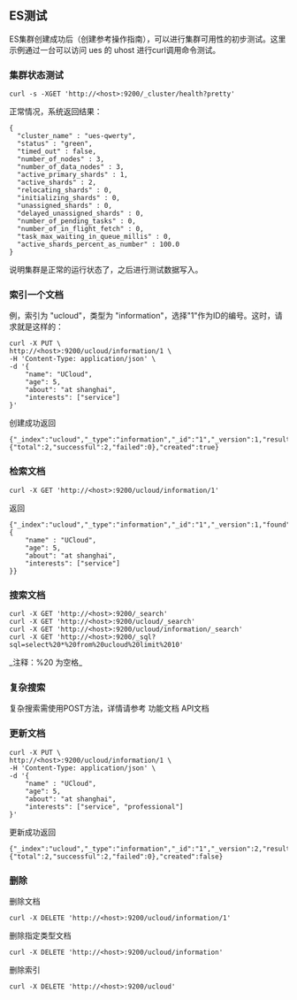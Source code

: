 

## ES测试

ES集群创建成功后（创建参考操作指南），可以进行集群可用性的初步测试。这里示例通过一台可以访问 ues 的 uhost
进行curl调用命令测试。

### 集群状态测试

```
curl -s -XGET 'http://<host>:9200/_cluster/health?pretty'
```

正常情况，系统返回结果：

``` curl
{
  "cluster_name" : "ues-qwerty",
  "status" : "green",
  "timed_out" : false,
  "number_of_nodes" : 3,
  "number_of_data_nodes" : 3,
  "active_primary_shards" : 1,
  "active_shards" : 2,
  "relocating_shards" : 0,
  "initializing_shards" : 0,
  "unassigned_shards" : 0,
  "delayed_unassigned_shards" : 0,
  "number_of_pending_tasks" : 0,
  "number_of_in_flight_fetch" : 0,
  "task_max_waiting_in_queue_millis" : 0,
  "active_shards_percent_as_number" : 100.0
}
```

说明集群是正常的运行状态了，之后进行测试数据写入。

### 索引一个文档

例，索引为 "ucloud"，类型为 "information"，选择"1"作为ID的编号。这时，请求就是这样的：

```
curl -X PUT \
http://<host>:9200/ucloud/information/1 \
-H 'Content-Type: application/json' \
-d '{
    "name": "UCloud",
    "age": 5,
    "about": "at shanghai",
    "interests": ["service"]
}'
```

创建成功返回

``` curl
{"_index":"ucloud","_type":"information","_id":"1","_version":1,"result":"created","_shards":{"total":2,"successful":2,"failed":0},"created":true}
```

### 检索文档

```
curl -X GET 'http://<host>:9200/ucloud/information/1'
```

返回

``` curl
{"_index":"ucloud","_type":"information","_id":"1","_version":1,"found":true,"_source":{
    "name" : "UCloud",
    "age": 5,
    "about": "at shanghai",
    "interests": ["service"]
}}
```

### 搜索文档

```
curl -X GET 'http://<host>:9200/_search'
curl -X GET 'http://<host>:9200/ucloud/_search'
curl -X GET 'http://<host>:9200/ucloud/information/_search'
curl -X GET 'http://<host>:9200/_sql?sql=select%20*%20from%20ucloud%20limit%2010'
```

\_注释：%20 为空格\_

### 复杂搜索

复杂搜索需使用POST方法，详情请参考 功能文档 API文档

### 更新文档

```
curl -X PUT \
http://<host>:9200/ucloud/information/1 \
-H 'Content-Type: application/json' \
-d '{
    "name" : "UCloud",
    "age": 5,
    "about": "at shanghai",
    "interests": ["service", "professional"]
}'
```

更新成功返回

``` curl
{"_index":"ucloud","_type":"information","_id":"1","_version":2,"result":"updated","_shards":{"total":2,"successful":2,"failed":0},"created":false}
```

### 删除

删除文档

```
curl -X DELETE 'http://<host>:9200/ucloud/information/1'
```

删除指定类型文档

```
curl -X DELETE 'http://<host>:9200/ucloud/information'
```

删除索引

```
curl -X DELETE 'http://<host>:9200/ucloud'
```
